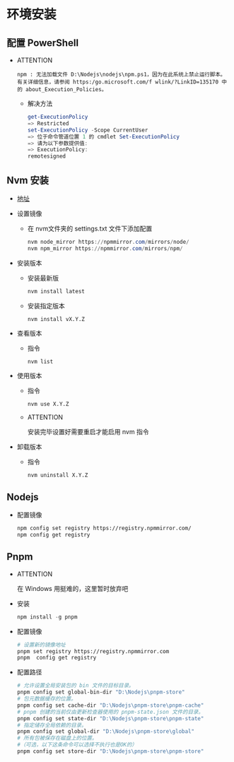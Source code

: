# 环境安装

## 配置 PowerShell

* ATTENTION

  ```log
  npm : 无法加载文件 D:\Nodejs\nodejs\npm.ps1，因为在此系统上禁止运行脚本。有关详细信息，请参阅 https:/go.microsoft.com/f wlink/?LinkID=135170 中的 about_Execution_Policies。
  ```

  * 解决方法

    ```powershell
    get-ExecutionPolicy
    => Restricted
    set-ExecutionPolicy -Scope CurrentUser
    => 位于命令管道位置 1 的 cmdlet Set-ExecutionPolicy  
    => 请为以下参数提供值:
    => ExecutionPolicy:
    remotesigned
    ```

## Nvm 安装

* [地址](https://github.com/coreybutler/nvm-windows)

* 设置镜像
  * 在 nvm文件夹的 settings.txt 文件下添加配置
  
    ``` powershell
    nvm node_mirror https://npmmirror.com/mirrors/node/
    nvm npm_mirror https://npmmirror.com/mirrors/npm/
    ```

* 安装版本

  * 安装最新版

    ```bash
    nvm install latest
    ```
  
  * 安装指定版本

    ```bash
    nvm install vX.Y.Z
    ```

* 查看版本
  
  * 指令

    ```shell
    nvm list
    ```

* 使用版本
  
  * 指令

    ```shell
    nvm use X.Y.Z
    ```
  
  * ATTENTION

    安装完毕设置好需要重启才能启用 nvm 指令

* 卸载版本
  
  * 指令

    ```shell
    nvm uninstall X.Y.Z
    ```

## Nodejs

* 配置镜像

  ```bash
  npm config set registry https://registry.npmmirror.com/
  npm config get registry
  ```

## Pnpm

* ATTENTION

  在 Windows 用挺难的，这里暂时放弃吧

* 安装

  ```powershell
  npm install -g pnpm
  ```

* 配置镜像

  ```bash
  # 设置新的镜像地址
  pnpm set registry https://registry.npmmirror.com
  pnpm  config get registry
  ```

* 配置路径

  ```bash
  # 允许设置全局安装包的 bin 文件的目标目录。
  pnpm config set global-bin-dir "D:\Nodejs\pnpm-store"
  # 包元数据缓存的位置。
  pnpm config set cache-dir "D:\Nodejs\pnpm-store\pnpm-cache"
  # pnpm 创建的当前仅由更新检查器使用的 pnpm-state.json 文件的目录。
  pnpm config set state-dir "D:\Nodejs\pnpm-store\pnpm-state"
  # 指定储存全局依赖的目录。
  pnpm config set global-dir "D:\Nodejs\pnpm-store\global"
  # 所有包被保存在磁盘上的位置。
  #（可选，以下这条命令可以选择不执行也是OK的）
  pnpm config set store-dir "D:\Nodejs\pnpm-store\pnpm-store"
  ```
